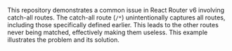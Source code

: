 This repository demonstrates a common issue in React Router v6 involving catch-all routes. The catch-all route (`/*`) unintentionally captures all routes, including those specifically defined earlier.  This leads to the other routes never being matched, effectively making them useless. This example illustrates the problem and its solution.